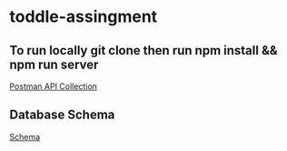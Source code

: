 # toddle-assingment

## To run locally git clone then run npm install && npm run server

[Postman API Collection](https://www.getpostman.com/collections/c2a9cba81066253576ab)

## Database Schema

[Schema ](https://dbdiagram.io/d/62b557ce69be0b672c3313e5)
